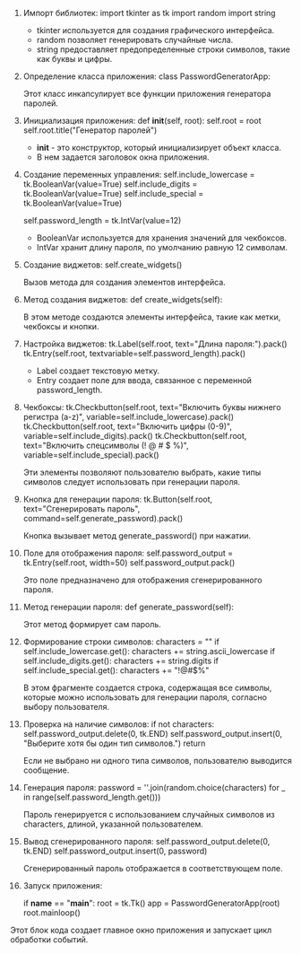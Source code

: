 1. Импорт библиотек:
      import tkinter as tk
   import random
   import string
   
   - tkinter используется для создания графического интерфейса.
   - random позволяет генерировать случайные числа.
   - string предоставляет предопределенные строки символов, такие как буквы и цифры.

2. Определение класса приложения:
      class PasswordGeneratorApp:
   
   Этот класс инкапсулирует все функции приложения генератора паролей.

3. Инициализация приложения:
      def __init__(self, root):
       self.root = root
       self.root.title("Генератор паролей")
   
   - __init__ - это конструктор, который инициализирует объект класса.
   - В нем задается заголовок окна приложения.

4. Создание переменных управления:
      self.include_lowercase = tk.BooleanVar(value=True)
   self.include_digits = tk.BooleanVar(value=True)
   self.include_special = tk.BooleanVar(value=True)

   self.password_length = tk.IntVar(value=12)
   
   - BooleanVar используется для хранения значений для чекбоксов.
   - IntVar хранит длину пароля, по умолчанию равную 12 символам.

5. Создание виджетов:
      self.create_widgets()
   
   Вызов метода для создания элементов интерфейса.

6. Метод создания виджетов:
      def create_widgets(self):
   
   В этом методе создаются элементы интерфейса, такие как метки, чекбоксы и кнопки.

7. Настройка виджетов:
      tk.Label(self.root, text="Длина пароля:").pack()
   tk.Entry(self.root, textvariable=self.password_length).pack()
   
   - Label создает текстовую метку.
   - Entry создает поле для ввода, связанное с переменной password_length.

8. Чекбоксы:
      tk.Checkbutton(self.root, text="Включить буквы нижнего регистра (a-z)", variable=self.include_lowercase).pack()
   tk.Checkbutton(self.root, text="Включить цифры (0-9)", variable=self.include_digits).pack()
   tk.Checkbutton(self.root, text="Включить спецсимволы (! @ # $ %)", variable=self.include_special).pack()
   
   Эти элементы позволяют пользователю выбрать, какие типы символов следует использовать при генерации пароля.

9. Кнопка для генерации пароля:
      tk.Button(self.root, text="Сгенерировать пароль", command=self.generate_password).pack()
   
   Кнопка вызывает метод generate_password() при нажатии.

10. Поле для отображения пароля:
        self.password_output = tk.Entry(self.root, width=50)
    self.password_output.pack()
    
    Это поле предназначено для отображения сгенерированного пароля.

11. Метод генерации пароля:
        def generate_password(self):
    
    Этот метод формирует сам пароль.

12. Формирование строки символов:
        characters = ""
    if self.include_lowercase.get():
        characters += string.ascii_lowercase
    if self.include_digits.get():
        characters += string.digits
    if self.include_special.get():
        characters += "!@#$%"
    
    В этом фрагменте создается строка, содержащая все символы, которые можно использовать для генерации пароля, согласно выбору пользователя.

13. Проверка на наличие символов:
        if not characters:
        self.password_output.delete(0, tk.END)
        self.password_output.insert(0, "Выберите хотя бы один тип символов.")
        return
    
    Если не выбрано ни одного типа символов, пользователю выводится сообщение.

14. Генерация пароля:
        password = ''.join(random.choice(characters) for _ in range(self.password_length.get()))
    
    Пароль генерируется с использованием случайных символов из characters, длиной, указанной пользователем.

15. Вывод сгенерированного пароля:
        self.password_output.delete(0, tk.END)
    self.password_output.insert(0, password)
    
    Сгенерированный пароль отображается в соответствующем поле.

16. Запуск приложения:

    if __name__ == "__main__":
        root = tk.Tk()
        app = PasswordGeneratorApp(root)
        root.mainloop()
  
 Этот блок кода создает главное окно приложения и запускает цикл обработки событий.
